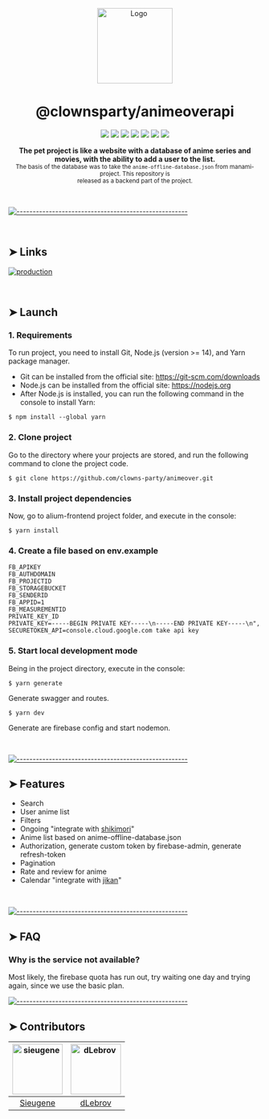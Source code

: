 <p align="center">
  <img src="https://avatars.githubusercontent.com/u/71570015?s=200&v=4" alt="Logo" width="150" height="150" />
</p>
<h1 align="center">@clownsparty/animeoverapi</h1>
<p align="center">
<img src="https://img.shields.io/badge/contributors-2-red"/>
<img src="https://img.shields.io/badge/packages-1-blue"/>
<img src="https://img.shields.io/badge/release-v0.0-blue"/>
<img src="https://img.shields.io/badge/typescript-4.1.5-blue"/>
<img src="https://img.shields.io/badge/tsoa-3.5.2-blue"/>
<img src="https://img.shields.io/badge/express-4.17.1-blue"/>
<img src="https://img.shields.io/badge/firebase-8.2.9-blue"/>
	</p>

<p align="center">
  <b>The pet project is like a website with a database of anime series and   <br/>
  movies, with the ability to add a user to the list.</b>
  <br/>
  <sub>
  The basis of the database was to take the <code>anime-offline-database.json</code> from manami-project. This repository is   <br/>
 released as a backend part of the project.<sub>
</p>
<br/>

[![-----------------------------------------------------](https://raw.githubusercontent.com/andreasbm/readme/master/assets/lines/colored.png)](#table-of-contents)

<br/>

## ➤ Links

[![production](https://img.shields.io/badge/swagger-v1-blue)](https://animeover-api.herokuapp.com/docs/)



<br/>

## ➤ Launch

### 1. Requirements

To run project, you need to install Git, Node.js (version >= 14), and Yarn package manager.

- Git can be installed from the official site: https://git-scm.com/downloads
- Node.js can be installed from the official site: https://nodejs.org
- After Node.js is installed, you can run the following command in the console to install Yarn:

`$ npm install --global yarn `

### 2. Clone project

Go to the directory where your projects are stored, and run the following command to clone the project code.

`$ git clone https://github.com/clowns-party/animeover.git `

### 3. Install project dependencies

Now, go to alium-frontend project folder, and execute in the console:

`$ yarn install `

### 4. Create a file based on env.example
    FB_APIKEY 
    FB_AUTHDOMAIN
    FB_PROJECTID
    FB_STORAGEBUCKET
    FB_SENDERID
    FB_APPID=1
    FB_MEASUREMENTID
    PRIVATE_KEY_ID
    PRIVATE_KEY=-----BEGIN PRIVATE KEY-----\n-----END PRIVATE KEY-----\n",
    SECURETOKEN_API=console.cloud.google.com take api key

### 5. Start local development mode

Being in the project directory, execute in the console:

`$ yarn generate`

Generate swagger and routes.

`$ yarn dev `

Generate are firebase config and start nodemon.



<br/>

[![-----------------------------------------------------](https://raw.githubusercontent.com/andreasbm/readme/master/assets/lines/colored.png)](#table-of-contents)

## ➤ Features
- Search
- User anime list
- Filters
- Ongoing "integrate with [shikimori](https://shikimori.one/)"
- Anime list based on anime-offline-database.json
- Authorization, generate custom token by firebase-admin, generate refresh-token
- Pagination
- Rate and review for anime
- Calendar "integrate with [jikan](https://jikan.docs.apiary.io/#reference/0/schedule)"
<br/>


[![-----------------------------------------------------](https://raw.githubusercontent.com/andreasbm/readme/master/assets/lines/colored.png)](#table-of-contents)

## ➤ FAQ
### Why is the service not available?

Most likely, the firebase quota has run out, try waiting one day and trying again, since we use the basic plan.	  
	
[![-----------------------------------------------------](https://raw.githubusercontent.com/andreasbm/readme/master/assets/lines/colored.png)](#table-of-contents)
	  
	  

## ➤ Contributors


| [<img alt="sieugene" src="https://avatars.githubusercontent.com/u/37626545?v=4" width="100">](https://sieugene.vercel.app) | [<img alt="dLebrov" src="https://avatars.githubusercontent.com/u/51052818?v=4" width="100">](https://github.com/dLebrov) |
|:--------------------------------------------------:|:--------------------------------------------------:|
| [Sieugene](https://sieugene.vercel.app) | [dLebrov](https://github.com/dLebrov) |

